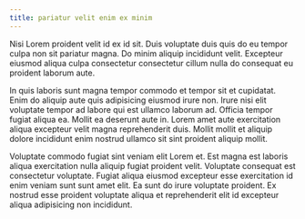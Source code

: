 ```yaml
---
title: pariatur velit enim ex minim
---
```


Nisi Lorem proident velit id ex id sit. Duis voluptate duis quis do eu tempor culpa non sit pariatur magna. Do minim aliquip incididunt velit. Excepteur eiusmod aliqua culpa consectetur consectetur cillum nulla do consequat eu proident laborum aute.

In quis laboris sunt magna tempor commodo et tempor sit et cupidatat. Enim do aliquip aute quis adipisicing eiusmod irure non. Irure nisi elit voluptate tempor ad labore qui est ullamco laborum ad. Officia tempor fugiat aliqua ea. Mollit ea deserunt aute in. Lorem amet aute exercitation aliqua excepteur velit magna reprehenderit duis. Mollit mollit et aliquip dolore incididunt enim nostrud ullamco sit sint proident aliquip mollit.

Voluptate commodo fugiat sint veniam elit Lorem et. Est magna est laboris aliqua exercitation nulla aliquip fugiat proident velit. Voluptate consequat est consectetur voluptate. Fugiat aliqua eiusmod excepteur esse exercitation id enim veniam sunt sunt amet elit. Ea sunt do irure voluptate proident. Ex nostrud esse proident voluptate aliqua et reprehenderit elit id excepteur aliqua adipisicing non incididunt.